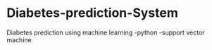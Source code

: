 # Diabetes-prediction-System
Diabetes prediction using machine learning 
-python
-support vector machine
